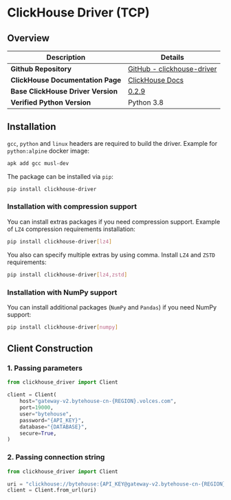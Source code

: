 # ClickHouse Driver (TCP)

## Overview
| **Description**                    | **Details**                                                                  |
|------------------------------------|------------------------------------------------------------------------------|
| **Github Repository**              | [GitHub - clickhouse-driver](https://github.com/mymarilyn/clickhouse-driver) |
| **ClickHouse Documentation Page**  | [ClickHouse Docs](https://clickhouse-driver.readthedocs.io/en/latest/)       |
| **Base ClickHouse Driver Version** | [0.2.9](https://pypi.org/project/clickhouse-driver/0.2.9/)                   |
| **Verified Python Version**        | Python 3.8                                                                   |

## Installation
`gcc`, `python` and `linux` headers are required to build the driver. Example for `python:alpine` docker image:
```bash
apk add gcc musl-dev
```
The package can be installed via `pip`:
```bash
pip install clickhouse-driver
```

### Installation with compression support
You can install extras packages if you need compression support. Example of `LZ4` compression requirements installation:
```bash
pip install clickhouse-driver[lz4]
```
You also can specify multiple extras by using comma. Install `LZ4` and `ZSTD` requirements:
```bash
pip install clickhouse-driver[lz4,zstd]
```

### Installation with NumPy support
You can install additional packages (`NumPy` and `Pandas`) if you need NumPy support:
```bash
pip install clickhouse-driver[numpy]
```

## Client Construction
### 1. Passing parameters
```python
from clickhouse_driver import Client

client = Client(
    host="gateway-v2.bytehouse-cn-{REGION}.volces.com",
    port=19000,
    user="bytehouse",
    password="{API_KEY}",
    database="{DATABASE}",
    secure=True,
)
```
### 2. Passing connection string
```python
from clickhouse_driver import Client

uri = "clickhouse://bytehouse:{API_KEY@gateway-v2.bytehouse-cn-{REGION}.volces.com:19000/{DATABASE}?secure=True"
client = Client.from_url(uri)
```
